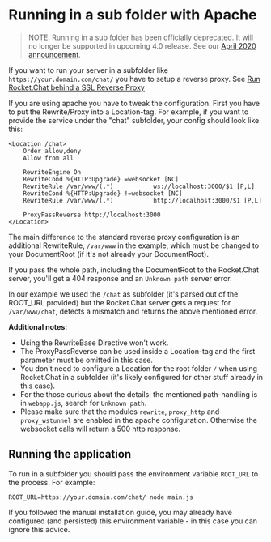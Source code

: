 # Running in a sub folder with Apache

> NOTE:   Running in a sub folder has been officially deprecated.  It will no longer be supported in upcoming 4.0 release.  See our [April 2020 announcement](https://forums.rocket.chat/t/support-for-installation-in-subdirectory-will-be-discontinued/6371).

If you want to run your server in a subfolder like `https://your.domain.com/chat/` you have to setup a reverse proxy. See [Run Rocket.Chat behind a SSL Reverse Proxy](../configuring-ssl-reverse-proxy.md)

If you are using apache you have to tweak the configuration. First you have to put the Rewrite/Proxy into a Location-tag. For example, if you want to provide the service under the "chat" subfolder, your config should look like this:

```
<Location /chat>
    Order allow,deny
    Allow from all

    RewriteEngine On
    RewriteCond %{HTTP:Upgrade} =websocket [NC]
    RewriteRule /var/www/(.*)           ws://localhost:3000/$1 [P,L]
    RewriteCond %{HTTP:Upgrade} !=websocket [NC]
    RewriteRule /var/www/(.*)           http://localhost:3000/$1 [P,L]

    ProxyPassReverse http://localhost:3000
</Location>
```

The main difference to the standard reverse proxy configuration is an additional RewriteRule, `/var/www` in the example, which must be changed to your DocumentRoot (if it's not already your DocumentRoot).

If you pass the whole path, including the DocumentRoot to the Rocket.Chat server, you'll get a 404 response and an `Unknown path` server error.

In our example we used the `/chat` as subfolder (it's parsed out of the ROOT\_URL provided) but the Rocket.Chat server gets a request for `/var/www/chat`, detects a mismatch and returns the above mentioned error.

**Additional notes:**

* Using the RewriteBase Directive won't work.
* The ProxyPassReverse can be used inside a Location-tag and the first parameter must be omitted in this case.
* You don't need to configure a Location for the root folder `/` when using Rocket.Chat in a subfolder (it's likely configured for other stuff already in this case).
* For the those curious about the details: the mentioned path-handling is in `webapp.js`, search for `Unknown path`.
* Please make sure that the modules `rewrite`, `proxy_http` and `proxy_wstunnel` are enabled in the apache configuration. Otherwise the websocket calls will return a 500 http response.

## Running the application

To run in a subfolder you should pass the environment variable `ROOT_URL` to the process. For example:

```
ROOT_URL=https://your.domain.com/chat/ node main.js
```

If you followed the manual installation guide, you may already have configured (and persisted) this environment variable - in this case you can ignore this advice.
